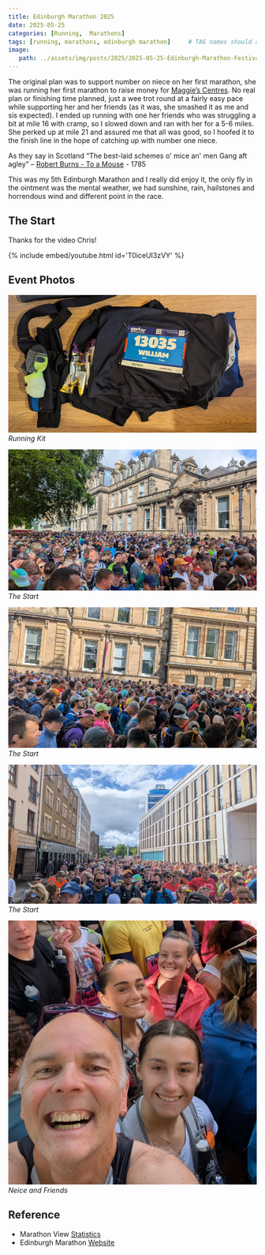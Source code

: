 ```yaml
---
title: Edinburgh Marathon 2025
date: 2025-05-25
categories: [Running,  Marathons]
tags: [running, marathons, edinburgh marathon]     # TAG names should always be lowercase
image:
   path: ../assets/img/posts/2025/2025-05-25-Edinburgh-Marathon-Festival-2025/Header.webp
---
```


The original plan was to support number on niece on her first marathon, she was running her first marathon to raise money for [Maggie’s Centres](https://www.maggies.org/our-centres/). No real plan or finishing time planned, just a wee trot round at a fairly easy pace while supporting her and her friends (as it was, she smashed it as me and sis expected). I ended up running with one her friends who was struggling a bit at mile 16 with cramp, so I slowed down and ran with her for a 5-6 miles. She perked up at mile 21 and assured me that all was good, so I hoofed it to the finish line in the hope of catching up with number one niece.

As they say in Scotland “The best-laid schemes o' mice an' men Gang aft agley” – [Robert Burns - To a Mouse](https://en.wikipedia.org/wiki/To_a_Mouse) -  1785

This was my 5th Edinburgh Marathon and I really did enjoy it, the only fly in the ointment was the mental weather, we had sunshine, rain, hailstones and horrendous wind and different point in the race.

## The Start

Thanks for the video Chris!

{% include embed/youtube.html id='T0iceUI3zVY' %}

## Event Photos

![Running Kit](../assets/img/posts/2025/2025-05-25-Edinburgh-Marathon-Festival-2025/Edinburgh_Marathon2.webp)_Running Kit_

![The Start](../assets/img/posts/2025/2025-05-25-Edinburgh-Marathon-Festival-2025/Edinburgh_Marathon1.webp)_The Start_

![The Start](../assets/img/posts/2025/2025-05-25-Edinburgh-Marathon-Festival-2025/Edinburgh_Marathon3.webp)_The Start_

![The Start](../assets/img/posts/2025/2025-05-25-Edinburgh-Marathon-Festival-2025/Edinburgh_Marathon5.webp)_The Start_

![Neice and Friends](../assets/img/posts/2025/2025-05-25-Edinburgh-Marathon-Festival-2025/Edinburgh_Marathon4.webp)_Neice and Friends_

## Reference

* Marathon View [Statistics](https://marathonview.net/result/79461519)
* Edinburgh Marathon [Website](https://www.edinburghmarathon.com/)
